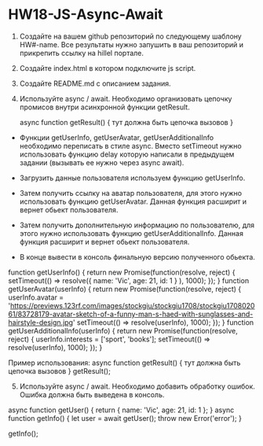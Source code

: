 # HW18-JS-Async-Await
1. Создайте на вашем github репозиторий по следующему шаблону HW#-name. Все результаты нужно запушить в ваш репозиторий и прикрепить ссылку на hillel портале.

2. Создайте index.html в котором подключите js script.

3. Создайте README.md с описанием задания.

4. Используйте async / await. Необходимо организовать цепочку промисов внутри асинхронной функции getResult.

	async function getResult() { тут должна быть цепочка вызовов }

- Функции getUserInfo, getUserAvatar, getUserAdditionalInfo необходимо переписать в стиле async. Вместо setTimeout нужно использовать функцию delay которую написали в предыдущем задании (вызывать ее нужно через async await).		

- Загрузить данные пользователя используем функцию getUserInfo.

- Затем получить ссылку на аватар пользователя, для этого нужно использовать функцию getUserAvatar. Данная функция расширит и вернет обьект пользователя.

- Затем получить дополнительную информацию по пользователю, для этого нужно использовать функцию getUserAdditionalInfo. Данная функция расширит и вернет обьект пользователя.

- В конце вывести в консоль финальную версию полученного обьекта.

function getUserInfo() {
    return new Promise(function(resolve, reject) {
      setTimeout(() => resolve({ name: 'Vic', age: 21, id: 1 } ), 1000);
    });
  }
  function getUserAvatar(userInfo) {
    return new Promise(function(resolve, reject) {
      userInfo.avatar = 'https://previews.123rf.com/images/stockgiu/stockgiu1708/stockgiu170802061/83728179-avatar-sketch-of-a-funny-man-s-haed-with-sunglasses-and-hairstyle-design.jpg'
      setTimeout(() => resolve(userInfo), 1000);
    });
  }
  function getUserAdditionalInfo(userInfo) {
    return new Promise(function(resolve, reject) {
      userInfo.interests = ['sport', 'books'];
      setTimeout(() => resolve(userInfo), 1000);
    });
  }

Пример использования:
async function getResult() { 
тут должна быть цепочка вызовов 
}
getResult();
 
5. Используйте async / await. Необходимо добавить обработку ошибок. Ошибка должна быть выведена в консоль.

 async function getUser() {
    return { name: 'Vic', age: 21, id: 1 };
}
async function getInfo() {
    let user = await getUser();
    throw new Error('error');
}
 
getInfo();
